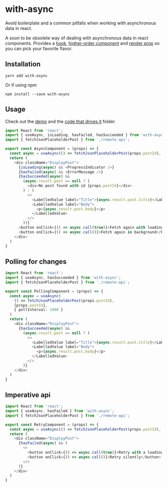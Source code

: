# with-async

Avoid boilerplate and a common pitfalls when working with asynchronous data in react.

A soon to be obsolete way of dealing with asynchronous data in react components. Provides a [hook](https://reactjs.org/docs/hooks-intro.html), [higher-order component](https://reactjs.org/docs/higher-order-components.html) and [render prop](https://reactjs.org/docs/render-props.html) so you can pick your favorite flavor.

## Installation

`yarn add with-async`

Or if using npm

`npm install --save with-async`

## Usage

Check out the [demo](https://dean177.github.io/higher-order-async/) and the [code that drives it](https://github.com/Dean177/higher-order-async/tree/master/packages/with-async-demo) folder.

```typescript jsx
import React from 'react';
import { useAsync, isLoading, hasFailed, hasSucceeded } from 'with-async';
import { fetchJsonPlaceholderPost } from './remote-api';

export const AsyncComponent = (props) => {
  const async = useAsync(() => fetchJsonPlaceholderPost(props.postId), [props.postId])
  return (
    <div className="DisplayPost">
      {isLoading(async) && <ProgressIndicator />}
      {hasFailed(async) && <ErrorMessage />}
      {hasSucceeded(async) &&
        (async.result.post == null ? (
          <div>No post found with id {props.postId}</div>
        ) : (
          <>
            <LabelledValue label="Title">{async.result.post.title}</LabelledValue>
            <LabelledValue label="Body">
              <p>{async.result.post.body}</p>
            </LabelledValue>
          </>
        ))}
      <button onClick={() => async.call(true)}>Fetch again with loading state</button>
      <button onClick={() => async.call()}>Fetch again in background</button>
    </div>
  )
}
```

## Polling for changes

```typescript jsx
import React from 'react';
import { useAsync, hasSucceeded } from 'with-async';
import { fetchJsonPlaceholderPost } from './remote-api';

export const PollingComponent = (props) => {
  const async = useAsync(
    () => fetchJsonPlaceholderPost(props.postId), 
    [props.postId], 
    { pollInterval: 1000 }
  )
  return (
    <div className="DisplayPost">
      {hasSucceeded(async) &&
        (async.result.post == null ? (
          <>
            <LabelledValue label="Title">{async.result.post.title}</LabelledValue>
            <LabelledValue label="Body">
              <p>{async.result.post.body}</p>
            </LabelledValue>
          </>
        )}
    </div>
  )
}
```

## Imperative api

```typescript jsx
import React from 'react';
import { useAsync, hasFailed } from 'with-async';
import { fetchJsonPlaceholderPost } from './remote-api';

export const RetryComponent = (props) => {
  const async = useAsync(() => fetchJsonPlaceholderPost(props.postId), [props.postId])
  return (
    <div className="DisplayPost">
      {hasFailed(async) && (    
        <>
          <button onClick={() => async.call(true)}>Retry with a loading state</button>
          <button onClick={() => async.call()}>Retry silently</button>
        </>
      )}
    </div>
  )
}
```
